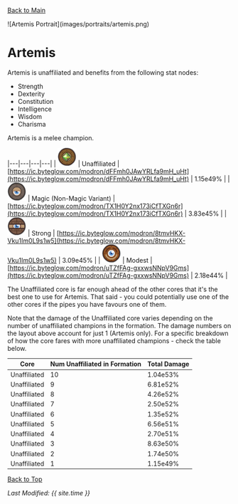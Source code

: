 [Back to Main](index.md)

<span id="artemis">
![Artemis Portrait](images/portraits/artemis.png)
</span>

# Artemis

Artemis is unaffiliated and benefits from the following stat nodes:

* Strength
* Dexterity
* Constitution
* Intelligence
* Wisdom
* Charisma

Artemis is a melee champion.

|---|---|---|---|
| ![Unaffiliated Core](images/core_6_unaffiliated.png) | Unaffiliated | [https://ic.byteglow.com/modron/dFFmh0JAwYRLfa9mH_uHt](https://ic.byteglow.com/modron/dFFmh0JAwYRLfa9mH_uHt) | 1.15e49% |
| ![Magic Core](images/core_4_magic.png) | Magic (Non-Magic Variant) | [https://ic.byteglow.com/modron/TX1H0Y2nx173iCfTXGn6r](https://ic.byteglow.com/modron/TX1H0Y2nx173iCfTXGn6r) | 3.83e45% |
| ![Strong Core](images/core_2_strong.png) | Strong | [https://ic.byteglow.com/modron/8tmvHKX-Vku1Im0L9s1w5](https://ic.byteglow.com/modron/8tmvHKX-Vku1Im0L9s1w5) | 3.09e45% |
| ![Modest Core](images/core_1_modest.png) | Modest | [https://ic.byteglow.com/modron/uTZfFAg-gxxwsNNpV9Gms](https://ic.byteglow.com/modron/uTZfFAg-gxxwsNNpV9Gms) | 2.18e44% |

The Unaffiliated core is far enough ahead of the other cores that it's the best one to use for Artemis. That said - you could potentially use one of the other cores if the pipes you have favours one of them.

Note that the damage of the Unaffiliated core varies depending on the number of unaffiliated champions in the formation. The damage numbers on the layout above account for just 1 (Artemis only). For a specific breakdown of how the core fares with more unaffiliated champions - check the table below.

| Core | Num Unaffiliated in Formation | Total Damage |
|---|---|---|
| Unaffiliated | 10 | 1.04e53% |
| Unaffiliated | 9 | 6.81e52% |
| Unaffiliated | 8 | 4.26e52% |
| Unaffiliated | 7 | 2.50e52% |
| Unaffiliated | 6 | 1.35e52% |
| Unaffiliated | 5 | 6.56e51% |
| Unaffiliated | 4 | 2.70e51% |
| Unaffiliated | 3 | 8.63e50% |
| Unaffiliated | 2 | 1.74e50% |
| Unaffiliated | 1 | 1.15e49% |

[Back to Top](#top)

*Last Modified: {{ site.time }}*